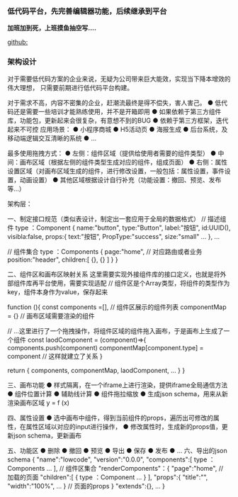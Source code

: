 ### 低代码平台，先完善编辑器功能，后续继承到平台

**加班加到死，上班摸鱼抽空写....**

[github:](https://github.com/mRuoQue/lowcode-editor.git)


### 架构设计

对于需要低代码方案的企业来说，无疑为公司带来巨大能效，实现当下降本增效的伟大理想， 只需要前期进行低代码平台构建。

对于需求不高，内容不密集的企业，赶潮流最终是得不偿失，害人害己。
● 低代码还是需要一些培训才能熟练使用，并不是开箱即用
● 如果依赖于第三方组件库，功能包，更新起来会很复杂，有意想不到的BUG
● 依赖于第三方框架，迭代起来不可控
应用场景：
● 小程序商城
● H5活动页
● 海报生成
● 后台系统，及移动端逻辑交互清晰的系统
● ...

最多使用拖拽方式：
● 左侧：组件区域（提供给使用者需要的组件类型）
● 中间：画布区域（根据左侧的组件类型生成对应的组件，组成页面）
● 右侧：属性设置区域（对画布区域生成的组件，进行修改设置，一般包括：属性设置，事件设置，动画设置）
● 其他区域根据设计自行补充（功能设置：撤回、预览、发布等...）

架构层：

一、制定接口规范（类似表设计，制定出一套应用于全局的数据格式）
// 描述组件
type ：Component {
  name:"button",
  type:"Button",
  label:"按钮",
  id:UUID(),
  visibla:false,
  props:{
    text:"按钮",
    PropType:"success",
    size:"small"
    ...
  },
  ...


    
// 组件集合
  type ：Components {
    page:"home",  // 对应路由或者业务
    position:"header",
    children:[
      {},
      {}
    ]
  }
}

二、组件区和画布区映射关系
这里需要实现外接组件库的接口定义，也就是将外部组件库再平台使用，需要实现适配
// 组件区是个Array类型，将组件的类型作为key，组件本身作为value，保存起来

function (){
  const components =[],  // 组件区展示的组件列表
        componentMap = {}  // 画布区域需要渲染的组件

  // ...这里进行了一个拖拽操作，将组件区域的组件拖入画布，于是画布上生成了一个组件
  const laodComponent = (component)=>{
    components.push(component)
    componentMap[component.type] = component
    // 这样就建立了关系
  }
  
  return {
  components,
  componentMap,
  laodComponent,
  ...
}
}

三、画布功能
●  样式隔离，在一个iframe上进行渲染，提供iframe全局通信方法
● 组件位置计算
● 辅助线计算
● 组件拖拉缩放
● 生成json schema，用来从新渲染画布区域 y = f (x)

四、属性设置
● 选中画布中组件，得到当前组件的props，遍历出可修改的属性，在属性区域以对应的input进行操作，
● 修改属性时，生成新的props值，更新json schema，更新画布

五、功能区
● 删除
● 撤回
● 预览
● 导出
● 保存
● 发布
● ...
六、导出的json schema
{
  "name":"lowcode",
  "version":"0.0.0",
  "components":[
    type ：Components
    ...
  ], // 组件区集合
  "renderComponents"：{
    "page":"home", // 加载的页面
    "children":[
      {
        type ：Component 
        ...
      }
    ],
    "props":{
      "title":"",
      "width":"100%",
       ...
    } // 页面的props
  }
  "extends":{},
  ...
}
